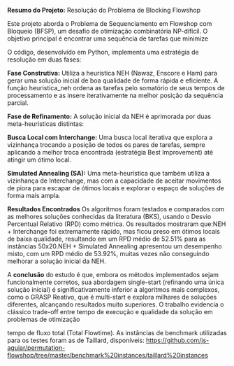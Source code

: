 **Resumo do Projeto:** Resolução do Problema de Blocking Flowshop

Este projeto aborda o Problema de Sequenciamento em Flowshop com Bloqueio (BFSP), um desafio de otimização combinatória NP-difícil. O objetivo principal é encontrar uma sequência de tarefas que minimize 

O código, desenvolvido em Python, implementa uma estratégia de resolução em duas fases:


**Fase Construtiva:** Utiliza a heurística NEH (Nawaz, Enscore e Ham) para gerar uma solução inicial de boa qualidade de forma rápida e eficiente. A função heuristica_neh ordena as tarefas pelo somatório de seus tempos de processamento e as insere iterativamente na melhor posição da sequência parcial.


**Fase de Refinamento:** A solução inicial da NEH é aprimorada por duas meta-heurísticas distintas:

**Busca Local com Interchange:** Uma busca local iterativa que explora a vizinhança trocando a posição de todos os pares de tarefas, sempre aplicando a melhor troca encontrada (estratégia Best Improvement) até atingir um ótimo local.

**Simulated Annealing (SA):** Uma meta-heurística que também utiliza a vizinhança de Interchange, mas com a capacidade de aceitar movimentos de piora para escapar de ótimos locais e explorar o espaço de soluções de forma mais ampla.


**Resultados Encontrados**
Os algoritmos foram testados e comparados com as melhores soluções conhecidas da literatura (BKS), usando o Desvio Percentual Relativo (RPD) como métrica. Os resultados mostraram que:NEH + Interchange foi extremamente rápido, mas ficou preso em ótimos locais de baixa qualidade, resultando em um RPD médio de 52.51% para as instâncias 50x20.NEH + Simulated Annealing apresentou um desempenho misto, com um RPD médio de 53.92%, muitas vezes não conseguindo melhorar a solução inicial da NEH.


A **conclusão** do estudo é que, embora os métodos implementados sejam funcionalmente corretos, sua abordagem single-start (refinando uma única solução inicial) é significativamente inferior a algoritmos mais complexos, como o GRASP Reativo, que é multi-start e explora milhares de soluções diferentes, alcançando resultados muito superiores. O trabalho evidencia o clássico trade-off entre tempo de execução e qualidade da solução em problemas de otimização



tempo de fluxo total (Total Flowtime). As instâncias de benchmark utilizadas para os testes foram as de Taillard, disponíveis: https://github.com/js-aguiar/permutation-flowshop/tree/master/benchmark%20instances/taillard%20instances

